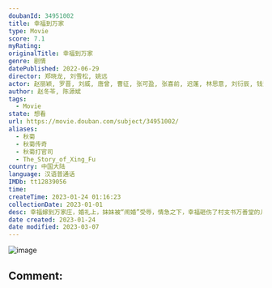 ```yaml
---
doubanId: 34951002
title: 幸福到万家
type: Movie
score: 7.1
myRating: 
originalTitle: 幸福到万家
genre: 剧情
datePublished: 2022-06-29
director: 郑晓龙, 刘雪松, 姚远
actor: 赵丽颖, 罗晋, 刘威, 唐曾, 曹征, 张可盈, 张喜前, 迟蓬, 林思意, 刘衍辰, 钱洁, 马昕墨, 宋元甫, 辛鹏, 陈炜, 冯雷, 王志飞, 宋佳伦, 褚栓忠, 姜寒, 高晓菲, 刘晓禹, 金顺子, 孙渤洋, 金铁峰, 马羚, 吴晓东, 刘一莹, 管梓君, 韩慧敏, 于子洋, 段冉, 马赫, 张云淏, 卢禹豪, 王宏, 王蔷
author: 赵冬苓, 陈源斌
tags:
  - Movie
state: 想看
url: https://movie.douban.com/subject/34951002/
aliases:
  - 秋菊
  - 秋菊传奇
  - 秋菊打官司
  - The_Story_of_Xing_Fu
country: 中国大陆
language: 汉语普通话
IMDb: tt12839056
time: 
createTime: 2023-01-24 01:16:23
collectionDate: 2023-01-01
desc: 幸福嫁到万家庄，婚礼上，妹妹被“闹婚”受辱，情急之下，幸福砸伤了村支书万善堂的儿子万传家。一波未平一波又起，村里建保健品厂，要征用幸福婆家的耕地，幸福勇敢与万善堂对簿公堂，最后得到合理补偿。幸福生孩...
date created: 2023-01-24
date modified: 2023-03-07
---
```


![image](p2875305149.jpg)

Comment:
---
